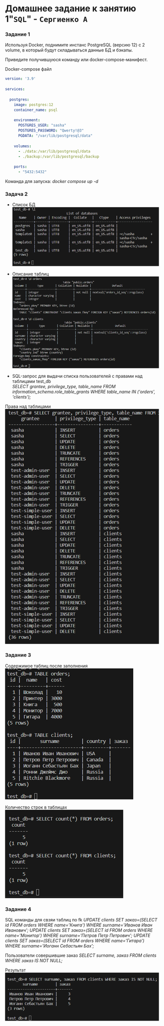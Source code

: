 # Домашнее задание к занятию 1"`SQL`" - `Сергиенко А`

### Задание 1

Используя Docker, поднимите инстанс PostgreSQL (версию 12) c 2 volume, в который будут складываться данные БД и бэкапы.

Приведите получившуюся команду или docker-compose-манифест.

Docker-compose файл
```yaml
version: '3.9'

services:

  postgres:
    image: postgres:12
    container_name: psql

    environment:
      POSTGRES_USER: "sasha"
      POSTGRES_PASSWORD: "Qwerty!@3"
      PGDATA: "/var/lib/postgresql/data"

    volumes:
      - ./data:/var/lib/postgresql/data
      - ./backup:/var/lib/postgresql/backup
  
    ports:
      - "5432:5432"

```
Команда для запуска: 
*docker compose up -d*

### Задача 2

* Список БД  
![DBlist](https://github.com/SashkaSer/BD/blob/main/SQL/img/DBlist.png)  

* Описание таблиц
![Tables](https://github.com/SashkaSer/BD/blob/main/SQL/img/tables.png)  

* SQL-запрос для выдачи списка пользователей с правами над таблицами test_db  
*SELECT grantee, privilege_type, table_name FROM information_schema.role_table_grants WHERE table_name IN ('orders', 'clients');*

Права над таблицами  
![Grants](https://github.com/SashkaSer/BD/blob/main/SQL/img/grants.png)  

### Задание 3

Содержимое таблиц после заполнения  
![Tables](https://github.com/SashkaSer/BD/blob/main/SQL/img/tables2.png)  

Количество строк в таблицах  
![count](https://github.com/SashkaSer/BD/blob/main/SQL/img/count.png)

### Задание 4

SQL команды для свзяи таблиц по fk
*UPDATE clients SET заказ=(SELECT id FROM orders WHERE name='Книга') WHERE surname='Иванов Иван Иванович';*
*UPDATE clients SET заказ=(SELECT id FROM orders WHERE name='Монитор') WHERE surname='Петров Петр Петрович';*
*UPDATE clients SET заказ=(SELECT id FROM orders WHERE name='Гитара') WHERE surname='Иоганн Себастьян Бах';*

Пользователи совершившие заказ
*SELECT surname, заказ FROM clients WHERE заказ IS NOT NULL;*

Результат  
![Result](https://github.com/SashkaSer/BD/blob/main/SQL/img/result.png)